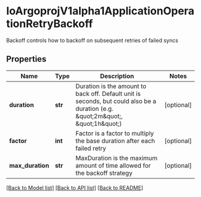 # IoArgoprojV1alpha1ApplicationOperationRetryBackoff

Backoff controls how to backoff on subsequent retries of failed syncs
## Properties
Name | Type | Description | Notes
------------ | ------------- | ------------- | -------------
**duration** | **str** | Duration is the amount to back off. Default unit is seconds, but could also be a duration (e.g. \&quot;2m\&quot;, \&quot;1h\&quot;) | [optional] 
**factor** | **int** | Factor is a factor to multiply the base duration after each failed retry | [optional] 
**max_duration** | **str** | MaxDuration is the maximum amount of time allowed for the backoff strategy | [optional] 

[[Back to Model list]](../README.md#documentation-for-models) [[Back to API list]](../README.md#documentation-for-api-endpoints) [[Back to README]](../README.md)


